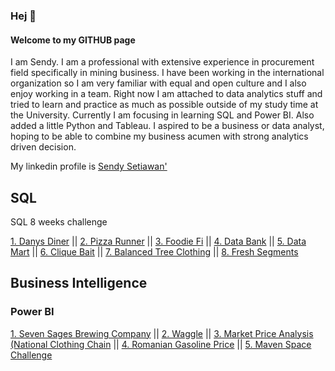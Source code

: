 ### Hej 👋
#### Welcome to my GITHUB page

I am Sendy. 
I am a professional with extensive experience in procurement field specifically in mining business. I have been working in the international organization so I am very familiar with equal and open culture and I also enjoy working in a team. Right now I am attached to data analytics stuff and tried to learn and practice as much as possible outside of my study time at the University. Currently I am focusing in learning SQL and Power BI. Also added a little Python and Tableau. I aspired to be a business or data analyst, hoping to be able to combine my business acumen with strong analytics driven decision. 

My linkedin profile is [Sendy Setiawan'](https://www.linkedin.com/in/sendy-setiawan-scm14/)

## SQL 

SQL 8 weeks challenge 

[1. Danys Diner](https://github.com/sendysenzen/Dannys-Diner) || 
[2. Pizza Runner](https://github.com/sendysenzen/Pizza-Runner) || 
[3. Foodie Fi](https://github.com/sendysenzen/Foodie-Fi) || 
[4. Data Bank](https://github.com/sendysenzen/Data-Bank) || 
[5. Data Mart](https://github.com/sendysenzen/Data-mart) || 
[6. Clique Bait](https://github.com/sendysenzen/Clique-Bait) || 
[7. Balanced Tree Clothing](https://github.com/sendysenzen/balanced_tree_clothing) || 
[8. Fresh Segments](https://github.com/sendysenzen/fresh_segments) 

## Business Intelligence
### Power BI

[1. Seven Sages Brewing Company](https://github.com/sendysenzen/Seven-Sages-Brewing-Company) || 
[2. Waggle](https://github.com/sendysenzen/Waggle-Power-BI-Report) || 
[3. Market Price Analysis (National Clothing Chain](https://github.com/sendysenzen/Market-Analysis-Report-PBI) || 
[4. Romanian Gasoline Price](https://github.com/sendysenzen/Gasoline-Price-In-Romania-Viz) || 
[5. Maven Space Challenge](https://github.com/sendysenzen/Space-missions-BI) 



<!--
**sendysenzen/sendysenzen** is a ✨ _special_ ✨ repository because its `README.md` (this file) appears on your GitHub profile.

Here are some ideas to get you started:

- 🔭 I’m currently working on ...
- 🌱 I’m currently learning ...
- 👯 I’m looking to collaborate on ...
- 🤔 I’m looking for help with ...
- 💬 Ask me about ...
- 📫 How to reach me: ...
- 😄 Pronouns: ...
- ⚡ Fun fact: ...
-->
